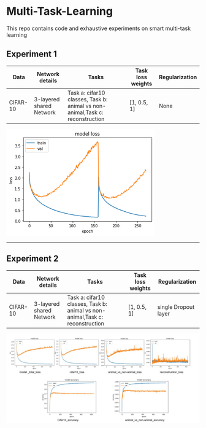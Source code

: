 # Multi-Task-Learning
This repo contains code and exhaustive experiments on smart multi-task learning


## Experiment 1


Data | Network details| Tasks | Task loss weights  | Regularization
---- | -------------- | ----- | ------------ | --------------- 
CIFAR-10 | 3-layered shared Network | Task a: cifar10 classes, Task b: animal vs non-animal,Task c: reconstruction | [1, 0.5, 1] | None

![alt text](https://github.com/hananshafi/Multi-Task-Learning/blob/main/assets/exp1loss.png)

---

## Experiment 2


Data | Network details| Tasks | Task loss weights  | Regularization
---- | -------------- | ----- | ------------ | --------------- 
CIFAR-10 | 3-layered shared Network | Task a: cifar10 classes, Task b: animal vs non-animal,Task c: reconstruction | [1, 0.5, 1] | single Dropout layer

![exp 2](https://github.com/hananshafi/Multi-Task-Learning/blob/main/assets/Untitled%20drawing(1).jpg)


    
           
